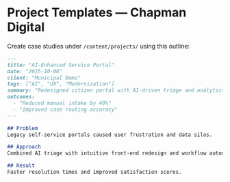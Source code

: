 # Project Templates — Chapman Digital

Create case studies under `/content/projects/` using this outline:

```md
---
title: "AI‑Enhanced Service Portal"
date: "2025‑10‑06"
client: "Municipal Demo"
tags: ["AI", "UX", "Modernization"]
summary: "Redesigned citizen portal with AI‑driven triage and analytics."
outcomes:
  - "Reduced manual intake by 40%"
  - "Improved case routing accuracy"
---

## Problem
Legacy self‑service portals caused user frustration and data silos.

## Approach
Combined AI triage with intuitive front‑end redesign and workflow automation.

## Result
Faster resolution times and improved satisfaction scores.
```
